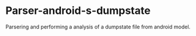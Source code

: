 # Parser-android-s-dumpstate
Parsering and performing a analysis of a dumpstate file from android model.
